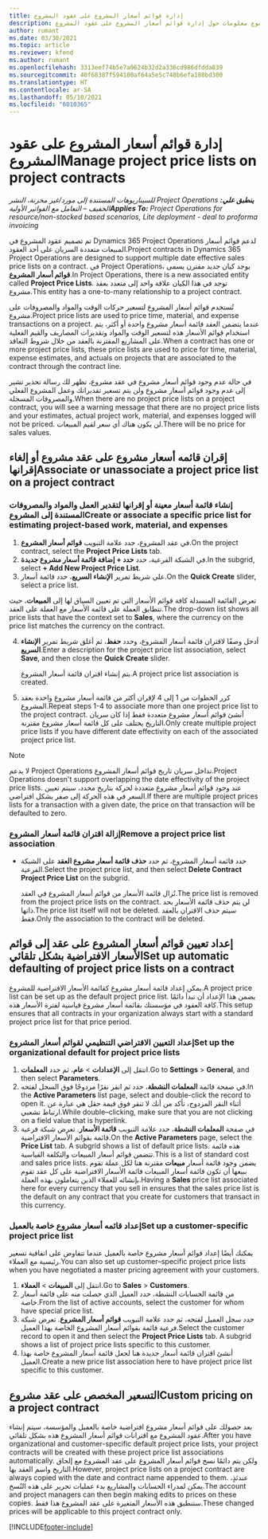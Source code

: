 ```yaml
---
title: إدارة قوائم أسعار المشروع على عقود المشروع
description: يقدم هذا الموضوع معلومات حول إدارة قوائم أسعار المشروع على عقود المشروع.
author: rumant
ms.date: 03/30/2021
ms.topic: article
ms.reviewer: kfend
ms.author: rumant
ms.openlocfilehash: 3313eef74b5e7a0624b32d2a336cd986dfdda839
ms.sourcegitcommit: 40f68387f594180af64a5e5c748b6efa188bd300
ms.translationtype: HT
ms.contentlocale: ar-SA
ms.lasthandoff: 05/10/2021
ms.locfileid: "6010365"
---
```

# <a name="manage-project-price-lists-on-project-contracts"></a><span data-ttu-id="32899-103">إدارة قوائم أسعار المشروع على عقود المشروع</span><span class="sxs-lookup"><span data-stu-id="32899-103">Manage project price lists on project contracts</span></span>

<span data-ttu-id="32899-104">_**ينطبق علي:** ‏‫Project Operations للسيناريوهات المستندة إلى مورد/غير مخزنة‬، ‏‫النشر الخفيف – التعامل مع الفواتير الأولية‬_</span><span class="sxs-lookup"><span data-stu-id="32899-104">_**Applies To:** Project Operations for resource/non-stocked based scenarios, Lite deployment - deal to proforma invoicing_</span></span>

<span data-ttu-id="32899-105">تم تصميم عقود المشروع في Dynamics 365 Project Operations لدعم قوائم أسعار المبيعات متعددة السريان على أحد العقود.</span><span class="sxs-lookup"><span data-stu-id="32899-105">Project contracts in Dynamics 365 Project Operations are designed to support multiple date effective sales price lists on a contract.</span></span> <span data-ttu-id="32899-106">في Project Operations، يوجد كيان جديد مقترن يسمى **قوائم أسعار المشروع**.</span><span class="sxs-lookup"><span data-stu-id="32899-106">In Project Operations, there is a new associated entity called **Project Price Lists**.</span></span> <span data-ttu-id="32899-107">توجد في هذا الكيان علاقة واحد إلى متعدد بعقد مشروع.</span><span class="sxs-lookup"><span data-stu-id="32899-107">This entity has a one-to-many relationship to a project contract.</span></span>

<span data-ttu-id="32899-108">تُستخدم قوائم أسعار المشروع لتسعير حركات الوقت والمواد والمصروفات على مشروع.</span><span class="sxs-lookup"><span data-stu-id="32899-108">Project price lists are used to price time, material, and expense transactions on a project.</span></span> <span data-ttu-id="32899-109">عندما يتضمن العقد قائمة أسعار مشروع واحدة أو أكثر، يتم استخدام قوائم الأسعار هذه لتسعير الوقت والمواد وتقديرات المصاريف والقيم الفعلية على المشاريع المقترنة بالعقد من خلال شروط التعاقد.</span><span class="sxs-lookup"><span data-stu-id="32899-109">When a contract has one or more project price lists, these price lists are used to price for time, material, expense estimates, and actuals on projects that are associated to the contract through the contract line.</span></span>

<span data-ttu-id="32899-110">في حالة عدم وجود قوائم أسعار مشروع في عقد مشروع، تظهر لك رسالة تحذير تشير إلى عدم وجود قوائم أسعار مشروع ولن يتم تسعير تقديراتك وعمل المشروع الفعلي والمصروفات المسجلة.</span><span class="sxs-lookup"><span data-stu-id="32899-110">When there are no project price lists on a project contract, you will see a warning message that there are no project price lists and your estimates, actual project work, material, and expenses logged will not be priced.</span></span> <span data-ttu-id="32899-111">لن يكون هناك أي سعر لقيم المبيعات.</span><span class="sxs-lookup"><span data-stu-id="32899-111">There will be no price for sales values.</span></span>

## <a name="associate-or-unassociate-a-project-price-list-on-a-project-contract"></a><span data-ttu-id="32899-112">إقران قائمه أسعار  مشروع على عقد مشروع أو إلغاء إقرانها</span><span class="sxs-lookup"><span data-stu-id="32899-112">Associate or unassociate a project price list on a project contract</span></span>

### <a name="create-or-associate-a-specific-price-list-for-estimating-project-based-work-material-and-expenses"></a><span data-ttu-id="32899-113">إنشاء قائمة أسعار معينة أو إقرانها لتقدير العمل والمواد والمصروفات المستندة إلى المشروع</span><span class="sxs-lookup"><span data-stu-id="32899-113">Create or associate a specific price list for estimating project-based work, material, and expenses</span></span>

1. <span data-ttu-id="32899-114">في عقد المشروع، حدد علامة التبويب **قوائم أسعار المشروع**.</span><span class="sxs-lookup"><span data-stu-id="32899-114">On the project contract, select the **Project Price Lists** tab.</span></span>
2. <span data-ttu-id="32899-115">في الشبكة الفرعية، حدد **حدد + إضافة قائمة أسعار مشروع جديدة**.</span><span class="sxs-lookup"><span data-stu-id="32899-115">In the subgrid, select **+ Add New Project Price List**.</span></span>
3. <span data-ttu-id="32899-116">علي شريط تمرير **الإنشاء السريع**، حدد قائمة أسعار.</span><span class="sxs-lookup"><span data-stu-id="32899-116">On the **Quick Create** slider, select a price list.</span></span> 

  <span data-ttu-id="32899-117">تعرض القائمة المنسدلة كافة قوائم الأسعار التي تم تعيين السياق لها إلى **المبيعات**، حيث تتطابق العملة على قائمة الأسعار مع العملة على العقد.</span><span class="sxs-lookup"><span data-stu-id="32899-117">The drop-down list shows all price lists that have the context set to **Sales**, where the currency on the price list matches the currency on the contract.</span></span>
  
4. <span data-ttu-id="32899-118">أدخل وصفًا لاقتران قائمة أسعار المشروع، وحدد **حفظ**، ثم أغلق شريط تمرير **الإنشاء السريع**.</span><span class="sxs-lookup"><span data-stu-id="32899-118">Enter a description for the project price list association, select **Save**, and then close the **Quick Create** slider.</span></span>

   <span data-ttu-id="32899-119">يتم إنشاء اقتران قائمة أسعار المشروع.</span><span class="sxs-lookup"><span data-stu-id="32899-119">A project price list association is created.</span></span>
   
5. <span data-ttu-id="32899-120">كرر الخطوات من 1 إلى 4 لإقران أكثر من قائمة أسعار مشروع واحدة بعقد المشروع.</span><span class="sxs-lookup"><span data-stu-id="32899-120">Repeat steps 1-4 to associate more than one project price list to the project contract.</span></span> <span data-ttu-id="32899-121">أنشئ قوائم أسعار مشروع متعددة فقط إذا كان سريان التاريخ يختلف على كل قائمة أسعار مشروع مقترنة.</span><span class="sxs-lookup"><span data-stu-id="32899-121">Only create multiple project price lists if you have different date effectivity on each of the associated project price list.</span></span>

> [!NOTE]
> <span data-ttu-id="32899-122">لا يدعم Project Operations تداخل سريان تاريخ قوائم أسعار المشروع.</span><span class="sxs-lookup"><span data-stu-id="32899-122">Project Operations doesn't support overlapping the date effectivity of the project price lists.</span></span> <span data-ttu-id="32899-123">عند وجود قوائم أسعار مشروع متعددة لحركة بتاريخ محدد، سيتم تعيين السعر في هذه الحركة إلى صفر بشكل افتراضي.</span><span class="sxs-lookup"><span data-stu-id="32899-123">If there are multiple project prices lists for a transaction with a given date, the price on that transaction will be defaulted to zero.</span></span>

### <a name="remove-a-project-price-list-association"></a><span data-ttu-id="32899-124">إزالة اقتران قائمة أسعار المشروع</span><span class="sxs-lookup"><span data-stu-id="32899-124">Remove a project price list association</span></span>

- <span data-ttu-id="32899-125">حدد قائمة أسعار المشروع، ثم حدد **حذف قائمة أسعار مشروع العقد** على الشبكة الفرعية.</span><span class="sxs-lookup"><span data-stu-id="32899-125">Select the project price list, and then select **Delete Contract Project Price List** on the subgrid.</span></span> 

  <span data-ttu-id="32899-126">تُزال قائمة الأسعار من قوائم أسعار المشروع في العقد.</span><span class="sxs-lookup"><span data-stu-id="32899-126">The price list is removed from the project price lists on the contract.</span></span> <span data-ttu-id="32899-127">لن يتم حذف قائمة الأسعار بحد ذاتها.</span><span class="sxs-lookup"><span data-stu-id="32899-127">The price list itself will not be deleted.</span></span> <span data-ttu-id="32899-128">سيتم حذف الاقتران بالعقد فقط.</span><span class="sxs-lookup"><span data-stu-id="32899-128">Only the association to the contract will be deleted.</span></span>

## <a name="set-up-automatic-defaulting-of-project-price-lists-on-a-contract"></a><span data-ttu-id="32899-129">إعداد تعيين قوائم أسعار المشروع على عقد إلى قوائم الأسعار الافتراضية بشكل تلقائي</span><span class="sxs-lookup"><span data-stu-id="32899-129">Set up automatic defaulting of project price lists on a contract</span></span>

<span data-ttu-id="32899-130">يمكن إعداد قائمة أسعار مشروع كقائمة الأسعار الافتراضية للمشروع.</span><span class="sxs-lookup"><span data-stu-id="32899-130">A project price list can be set up as the default project price list.</span></span> <span data-ttu-id="32899-131">يضمن هذا الإعداد أن تبدأ دائمًا كافة العقود في مؤسستك بقائمة أسعار مشروع قياسية لفترة الأسعار هذه.</span><span class="sxs-lookup"><span data-stu-id="32899-131">This setup ensures that all contracts in your organization always start with a standard project price list for that price period.</span></span>

### <a name="set-up-the-organizational-default-for-project-price-lists"></a><span data-ttu-id="32899-132">إعداد التعيين الافتراضي التنظيمي لقوائم أسعار المشروع</span><span class="sxs-lookup"><span data-stu-id="32899-132">Set up the organizational default for project price lists</span></span>

1. <span data-ttu-id="32899-133">انتقل إلى **الإعدادات** > **عام**، ثم حدد **المعلمات**.</span><span class="sxs-lookup"><span data-stu-id="32899-133">Go to **Settings** > **General**, and then select **Parameters**.</span></span>
2. <span data-ttu-id="32899-134">في صفحة قائمة **المعلمات النشطة**، حدد ثم انقر نقرًا مزدوجًا فوق السجل لفتحه.</span><span class="sxs-lookup"><span data-stu-id="32899-134">In the **Active Parameters** list page, select and double-click the record to open it.</span></span> <span data-ttu-id="32899-135">أثناء النقر المزدوج، تأكد من أنك لا تنقر فوق قيمة حقل هي عبارة عن ارتباط تشعبي.</span><span class="sxs-lookup"><span data-stu-id="32899-135">While double–clicking, make sure that you are not clicking on a field value that is hyperlink.</span></span> 
3. <span data-ttu-id="32899-136">في صفحة **المعلمات النشطة**، حدد علامة التبويب **قائمة الأسعار**. تعرض شبكة فرعية قائمة بقوائم الأسعار الافتراضية.</span><span class="sxs-lookup"><span data-stu-id="32899-136">On the **Active Parameters** page, select the **Price List** tab. A subgrid shows a list of default price lists.</span></span> <span data-ttu-id="32899-137">هذه قائمة تتضمن قوائم أسعار المبيعات والتكلفة القياسية.</span><span class="sxs-lookup"><span data-stu-id="32899-137">This is a list of standard cost and sales price lists.</span></span> <span data-ttu-id="32899-138">يضمن وجود قائمة أسعار **مبيعات** مقترنة هنا لكل عملة تقوم ببيعها أن تكون قائمة أسعار المبيعات قائمة الأسعار الافتراضية على كل عقد تقوم بإنشائه للعملاء الذين يتعاملون بهذه العملة.</span><span class="sxs-lookup"><span data-stu-id="32899-138">Having a **Sales** price list associated here for every currency that you sell in ensures that the sales price list is the default on any contract that you create for customers that transact in this currency.</span></span>

### <a name="set-up-a-customer-specific-project-price-list"></a><span data-ttu-id="32899-139">إعداد قائمه أسعار مشروع خاصة بالعميل</span><span class="sxs-lookup"><span data-stu-id="32899-139">Set up a customer-specific project price list</span></span>

<span data-ttu-id="32899-140">يمكنك أيضًا إعداد قوائم أسعار مشروع خاصة بالعميل عندما تتفاوض على اتفاقية تسعير رئيسية مع العملاء.</span><span class="sxs-lookup"><span data-stu-id="32899-140">You can also set up customer–specific project price lists when you have negotiated a master pricing agreement with your customers.</span></span>

1. <span data-ttu-id="32899-141">انتقل إلى **المبيعات** > **العملاء**.</span><span class="sxs-lookup"><span data-stu-id="32899-141">Go to **Sales** > **Customers**.</span></span>
2. <span data-ttu-id="32899-142">من قائمة الحسابات النشطة، حدد العميل الذي حصلت منه على قائمة أسعار خاصة.</span><span class="sxs-lookup"><span data-stu-id="32899-142">From the list of active accounts, select the customer for whom have special price list.</span></span>
3. <span data-ttu-id="32899-143">حدد سجل العميل لفتحه، ثم حدد علامة التبويب **قوائم أسعار المشروع**. تعرض شبكة فرعية قائمة بقوائم أسعار المشروع الخاصة بهذا العميل.</span><span class="sxs-lookup"><span data-stu-id="32899-143">Select the customer record to open it and then select the **Project Price Lists** tab. A subgrid shows a list of project price lists specific to this customer.</span></span> 
4. <span data-ttu-id="32899-144">أنشئ اقتران قائمة أسعار جديدة هنا لجعل قائمة أسعار المشروع خاصة بهذا العميل.</span><span class="sxs-lookup"><span data-stu-id="32899-144">Create a new price list association here to have project price list specific to this customer.</span></span>

## <a name="custom-pricing-on-a-project-contract"></a><span data-ttu-id="32899-145">التسعير المخصص على عقد مشروع</span><span class="sxs-lookup"><span data-stu-id="32899-145">Custom pricing on a project contract</span></span>

<span data-ttu-id="32899-146">بعد حصولك على قوائم أسعار مشروع افتراضية خاصة بالعميل والمؤسسة، سيتم إنشاء عقود المشروع مع اقترانات قوائم أسعار المشروع هذه بشكل تلقائي.</span><span class="sxs-lookup"><span data-stu-id="32899-146">After you have organizational and customer-specific default project price lists, your project contracts will be created with these project price list associations automatically.</span></span> <span data-ttu-id="32899-147">ولكن يتم دائمًا نسخ قوائم أسعار المشروع على عقد المشروع مع إلحاق التاريخ واسم العقد بها.</span><span class="sxs-lookup"><span data-stu-id="32899-147">However, project price lists on a project contract are always copied with the date and contract name appended to them.</span></span> <span data-ttu-id="32899-148">عندئذٍ، يمكن لمدراء الحسابات والمشاريع بدء عمليات تحرير على هذه النُسخ.</span><span class="sxs-lookup"><span data-stu-id="32899-148">The account and project managers can then begin making edits to prices on these copies.</span></span> <span data-ttu-id="32899-149">ستنطبق هذه الأسعار المتغيرة على عقد المشروع هذا فقط.</span><span class="sxs-lookup"><span data-stu-id="32899-149">These changed prices will be applicable to this project contract only.</span></span>


[!INCLUDE[footer-include](../includes/footer-banner.md)]
